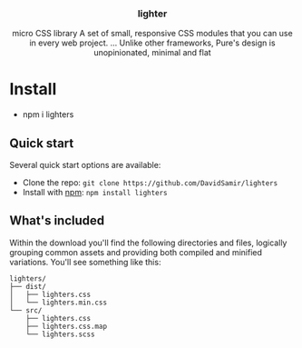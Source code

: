 
<h3 align="center">lighter</h3>

<p align="center">
micro CSS library A set of small, responsive CSS modules that you can use in every web project. ... Unlike other frameworks, Pure's design is unopinionated, minimal and flat  <br>
</p>


# Install

+ npm i lighters


## Quick start

Several quick start options are available:

- Clone the repo: `git clone https://github.com/DavidSamir/lighters`
- Install with [npm](https://www.npmjs.com/): `npm install lighters`



## What's included

Within the download you'll find the following directories and files, logically grouping common assets and providing both compiled and minified variations. You'll see something like this:

```text
lighters/
├── dist/
│   ├── lighters.css
│   └── lighters.min.css
└── src/
    ├── lighters.css
    ├── lighters.css.map
    └── lighters.scss

```

